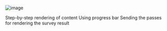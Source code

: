 ![image](https://user-images.githubusercontent.com/94785588/194077077-2c5793d3-eb77-4743-a67a-b87bca3a4fa1.png)

Step-by-step rendering of content
Using progress bar
Sending the passes for rendering the survey result
